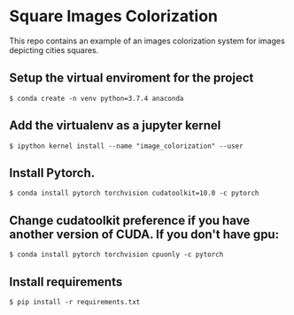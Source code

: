 # Square Images Colorization

This repo contains an example of an images colorization system for images depicting cities squares.

## Setup the virtual enviroment for the project

`$ conda create -n venv python=3.7.4 anaconda`

## Add the virtualenv as a jupyter kernel

`$ ipython kernel install --name "image_colorization" --user`

## Install Pytorch.

`$ conda install pytorch torchvision cudatoolkit=10.0 -c pytorch`

## Change cudatoolkit preference if you have another version of CUDA. If you don't have gpu:

`$ conda install pytorch torchvision cpuonly -c pytorch`

## Install requirements

`$ pip install -r requirements.txt`
 
